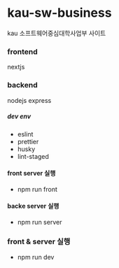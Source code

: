 # kau-sw-business
kau 소프트웨어중심대학사업부 사이트 

### frontend
nextjs
### backend
nodejs express

##### dev env
- eslint
- prettier
- husky
- lint-staged

#### front server 실행
- npm run front

#### backe server 실행
- npm run server

### front & server 실행
- npm run dev